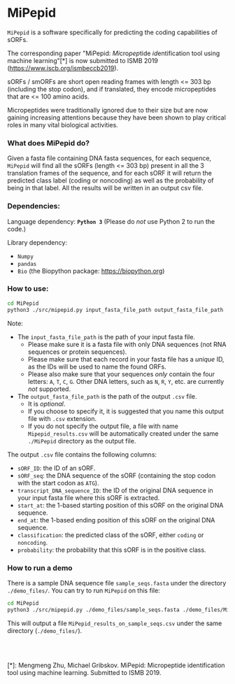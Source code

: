 # MiPepid

`MiPepid` is a software specifically for predicting the coding capabilities of sORFs.

The corresponding paper "MiPepid: *Mi*cro*pep*tide *id*entification tool using machine learning"[*] is now submitted to ISMB 2019 (https://www.iscb.org/ismbeccb2019).

sORFs / smORFs are short open reading frames with length <= 303 bp (including the stop codon), and if translated, they encode micropeptides that are <= 100 amino acids. 

Micropeptides were traditionally ignored due to their size but are now gaining increasing attentions because they have been shown to play critical roles in many vital biological activities.

### What does MiPepid do?
Given a fasta file containing DNA fasta sequences, for each sequence, `MiPepid` will find all the sORFs (length <= 303 bp) present in all the 3 translation frames of the sequence, and for each sORF it will return the predicted class label (coding or noncoding) as well as the probability of being in that label. All the results will be written in an output csv file.  


### Dependencies: 

Language dependency:
**`Python 3`** (Please do *not* use Python 2 to run the code.)

Library dependency:
* `Numpy`
* `pandas`
* `Bio` (the Biopython package: https://biopython.org)


### How to use:
```sh
cd MiPepid
python3 ./src/mipepid.py input_fasta_file_path output_fasta_file_path
```

Note:
* The `input_fasta_file_path` is the path of your input fasta file. 
  * Please make sure it is a fasta file with only DNA sequences (not RNA sequences or protein sequences). 
  * Please make sure that each record in your fasta file has a *unique* ID, as the IDs will be used to name the found ORFs. 
  * Please also make sure that your sequences *only* contain the four letters: `A`, `T`, `C`, `G`. Other DNA letters, such as `N`, `R`, `Y`, etc. are currently *not*  supported.
* The `output_fasta_file_path` is the path of the output `.csv` file. 
  * It is *optional*. 
  * If you choose to specify it, it is suggested that you name this output file with `.csv` extension. 
  * If you do not specify the output file, a file with name `Mipepid_results.csv` will be automatically created under the same `./MiPepid` directory as the output file. 

The output `.csv` file contains the following columns:
* `sORF_ID`: the ID of an sORF. 
* `sORF_seq`: the DNA sequence of the sORF (containing the stop codon with the start codon as `ATG`).
* `transcript_DNA_sequence_ID`: the ID of the original DNA sequence in your input fasta file where this sORF is extracted.
* `start_at`: the 1-based starting position of this sORF on the original DNA sequence. 
* `end_at`: the 1-based ending position of this sORF on the original DNA sequence. 
* `classification`: the predicted class of the sORF, either `coding` or `noncoding`. 
* `probability`: the probability that this sORF is in the positive class.

### How to run a demo
There is a sample DNA sequence file `sample_seqs.fasta` under the directory `./demo_files/`. You can try to run `MiPepid` on this file:

```sh
cd MiPepid
python3 ./src/mipepid.py ./demo_files/sample_seqs.fasta ./demo_files/MiPepid_results_on_sample_seqs.csv
```

This will output a file `MiPepid_results_on_sample_seqs.csv` under the same directory (`./demo_files/`).


<br>
<br>

[*]: Mengmeng Zhu, Michael Gribskov. MiPepid: Micropeptide identification tool using machine learning. Submitted to ISMB 2019.